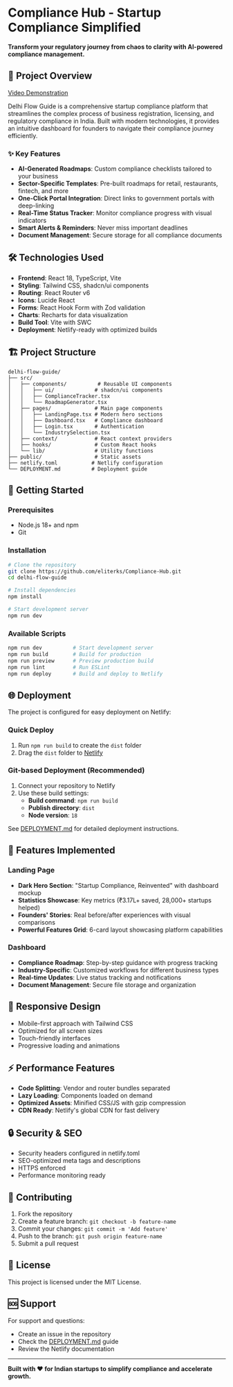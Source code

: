 # Compliance Hub - Startup Compliance Simplified

**Transform your regulatory journey from chaos to clarity with AI-powered compliance management.**

## 🚀 Project Overview
[Video Demonstration](https://youtu.be/rwNivubcKFw?si=7Oh-SKyoY14E_5y9)

Delhi Flow Guide is a comprehensive startup compliance platform that streamlines the complex process of business registration, licensing, and regulatory compliance in India. Built with modern technologies, it provides an intuitive dashboard for founders to navigate their compliance journey efficiently.

### ✨ Key Features

- **AI-Generated Roadmaps**: Custom compliance checklists tailored to your business
- **Sector-Specific Templates**: Pre-built roadmaps for retail, restaurants, fintech, and more
- **One-Click Portal Integration**: Direct links to government portals with deep-linking
- **Real-Time Status Tracker**: Monitor compliance progress with visual indicators
- **Smart Alerts & Reminders**: Never miss important deadlines
- **Document Management**: Secure storage for all compliance documents

## 🛠 Technologies Used

- **Frontend**: React 18, TypeScript, Vite
- **Styling**: Tailwind CSS, shadcn/ui components
- **Routing**: React Router v6
- **Icons**: Lucide React
- **Forms**: React Hook Form with Zod validation
- **Charts**: Recharts for data visualization
- **Build Tool**: Vite with SWC
- **Deployment**: Netlify-ready with optimized builds

## 🏗 Project Structure

```
delhi-flow-guide/
├── src/
│   ├── components/          # Reusable UI components
│   │   ├── ui/             # shadcn/ui components
│   │   ├── ComplianceTracker.tsx
│   │   └── RoadmapGenerator.tsx
│   ├── pages/              # Main page components
│   │   ├── LandingPage.tsx # Modern hero sections
│   │   ├── Dashboard.tsx   # Compliance dashboard
│   │   ├── Login.tsx       # Authentication
│   │   └── IndustrySelection.tsx
│   ├── context/            # React context providers
│   ├── hooks/              # Custom React hooks
│   └── lib/                # Utility functions
├── public/                 # Static assets
├── netlify.toml           # Netlify configuration
└── DEPLOYMENT.md          # Deployment guide
```

## 🚦 Getting Started

### Prerequisites

- Node.js 18+ and npm
- Git

### Installation

```bash
# Clone the repository
git clone https://github.com/eliterks/Compliance-Hub.git
cd delhi-flow-guide

# Install dependencies
npm install

# Start development server
npm run dev
```

### Available Scripts

```bash
npm run dev          # Start development server
npm run build        # Build for production
npm run preview      # Preview production build
npm run lint         # Run ESLint
npm run deploy       # Build and deploy to Netlify
```

## 🌐 Deployment

The project is configured for easy deployment on Netlify:

### Quick Deploy
1. Run `npm run build` to create the `dist` folder
2. Drag the `dist` folder to [Netlify](https://netlify.com)

### Git-based Deployment (Recommended)
1. Connect your repository to Netlify
2. Use these build settings:
   - **Build command**: `npm run build`
   - **Publish directory**: `dist`
   - **Node version**: `18`

See [DEPLOYMENT.md](./DEPLOYMENT.md) for detailed deployment instructions.

## 🎨 Features Implemented

### Landing Page
- **Dark Hero Section**: "Startup Compliance, Reinvented" with dashboard mockup
- **Statistics Showcase**: Key metrics (₹3.17L+ saved, 28,000+ startups helped)
- **Founders' Stories**: Real before/after experiences with visual comparisons
- **Powerful Features Grid**: 6-card layout showcasing platform capabilities

### Dashboard
- **Compliance Roadmap**: Step-by-step guidance with progress tracking
- **Industry-Specific**: Customized workflows for different business types
- **Real-time Updates**: Live status tracking and notifications
- **Document Management**: Secure file storage and organization

## 📱 Responsive Design

- Mobile-first approach with Tailwind CSS
- Optimized for all screen sizes
- Touch-friendly interfaces
- Progressive loading and animations

## ⚡ Performance Features

- **Code Splitting**: Vendor and router bundles separated
- **Lazy Loading**: Components loaded on demand
- **Optimized Assets**: Minified CSS/JS with gzip compression
- **CDN Ready**: Netlify's global CDN for fast delivery

## 🔒 Security & SEO

- Security headers configured in netlify.toml
- SEO-optimized meta tags and descriptions
- HTTPS enforced
- Performance monitoring ready

## 🤝 Contributing

1. Fork the repository
2. Create a feature branch: `git checkout -b feature-name`
3. Commit your changes: `git commit -m 'Add feature'`
4. Push to the branch: `git push origin feature-name`
5. Submit a pull request

## 📄 License

This project is licensed under the MIT License.

## 🆘 Support

For support and questions:
- Create an issue in the repository
- Check the [DEPLOYMENT.md](./DEPLOYMENT.md) guide
- Review the Netlify documentation

---

**Built with ❤️ for Indian startups to simplify compliance and accelerate growth.**
